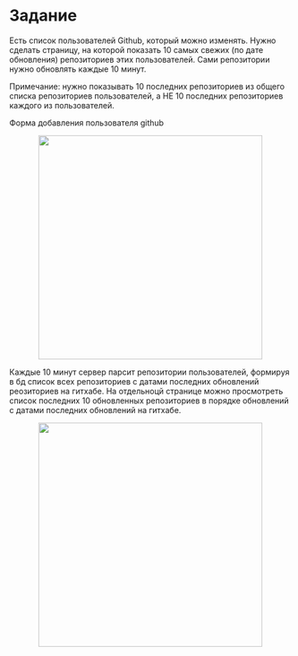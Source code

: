 <h1>Задание</h1>
Есть список пользователей Github, который можно изменять. Нужно сделать страницу, на которой показать 10 самых свежих (по дате обновления) репозиториев этих пользователей. Сами репозитории нужно обновлять каждые 10 минут.

Примечание: нужно показывать 10 последних репозиториев из общего списка репозиториев пользователей, а НЕ 10 последних репозиториев каждого из пользователей. 

Форма добавления пользователя github
<p align="center"><img src="https://github.com/maxim246/github_fresh_repositories/blob/first-version/web/readme-images/image1.png" width=400></img></p>
Каждые 10 минут сервер парсит репозитории пользователей, формируя в бд список всех репозиториев с датами последних обновлений реозиториев на гитхабе.
На отдельноцй странице можно просмотреть список последних 10 обновленных репозиториев в порядке обновлений с датами последних обновлений на гитхабе.
<p align="center"><img src="https://github.com/maxim246/github_fresh_repositories/blob/first-version/web/readme-images/image2.png" width=400></img></p>
